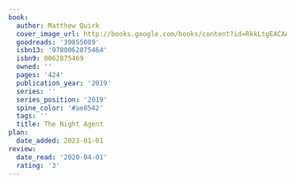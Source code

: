 ```yaml
---
book:
  author: Matthew Quirk
  cover_image_url: http://books.google.com/books/content?id=RkkLtgEACAAJ&printsec=frontcover&img=1&zoom=1&source=gbs_api
  goodreads: '39855089'
  isbn13: '9780062875464'
  isbn9: 0062875469
  owned: ''
  pages: '424'
  publication_year: '2019'
  series: ''
  series_position: '2019'
  spine_color: '#ae8542'
  tags: ''
  title: The Night Agent
plan:
  date_added: 2023-01-01
review:
  date_read: '2020-04-01'
  rating: '3'
---
```


